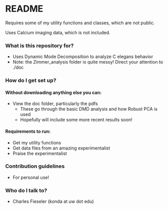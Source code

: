 # README #

Requires some of my utility functions and classes, which are not public.

Uses Calcium imaging data, which is not included.

### What is this repository for? ###

* Uses Dynamic Mode Decomposition to analyze C elegans behavior
* Note: the Zimmer_analysis folder is quite messy! Direct your attention to ./doc

### How do I get set up? ###

#### Without downloading anything else you can:
* View the doc folder, particularly the pdfs
	* These go through the basic DMD analysis and how Robust PCA is used
	* Hopefully will include some more recent results soon!

#### Requirements to run:
* Get my utility functions
* Get data files from an amazing experimentalist
* Praise the experimentalist

### Contribution guidelines ###

* For personal use!

### Who do I talk to? ###

* Charles Fieseler (konda at uw dot edu)